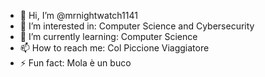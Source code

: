 - 👋 Hi, I’m @mrnightwatch1141
- 👀 I’m interested in: Computer Science and Cybersecurity
- 🌱 I’m currently learning: Computer Science
- 📫 How to reach me: Col Piccione Viaggiatore
- ⚡ Fun fact: Mola è un buco

<!---
mrnightwatch1141/mrnightwatch1141 is a ✨ special ✨ repository because its `README.md` (this file) appears on your GitHub profile.
You can click the Preview link to take a look at your changes.
--->
